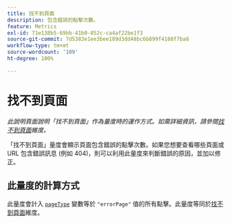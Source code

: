 ```yaml
---
title: 找不到頁面
description: 包含錯誤的點擊次數。
feature: Metrics
exl-id: 71e138b5-69bb-41b0-852c-ca4af22be1f3
source-git-commit: 7d5383e1ee3bee189d3dd48bc6b899f4108f7ba8
workflow-type: tm+mt
source-wordcount: '109'
ht-degree: 100%

---
```


# 找不到頁面

*此說明頁面說明「找不到頁面」作為量度時的運作方式。如需詳細資訊，請參閱[找不到頁面](../dimensions/pages-not-found.md)維度。*

「找不到頁面」量度會顯示頁面包含錯誤的點擊次數。如果您想要查看哪些頁面或 URL 包含錯誤訊息 (例如 404)，則可以利用此量度來判斷錯誤的原因，並加以修正。

## 此量度的計算方式

此量度會計入 [`pageType`](/help/implement/vars/page-vars/pagetype.md) 變數等於 `"errorPage"` 值的所有點擊。此量度等同於[找不到頁面](../dimensions/pages-not-found.md)維度。
